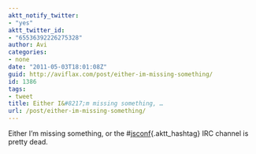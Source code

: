 ```yaml
---
aktt_notify_twitter:
- "yes"
aktt_twitter_id:
- "65536392226275328"
author: Avi
categories:
- none
date: "2011-05-03T18:01:08Z"
guid: http://aviflax.com/post/either-im-missing-something/
id: 1386
tags:
- tweet
title: Either I&#8217;m missing something, …
url: /post/either-im-missing-something/
---
```

Either I&#8217;m missing something, or the #[jsconf](http://search.twitter.com/search?q=%23jsconf){.aktt_hashtag} IRC channel is pretty dead.